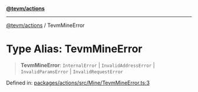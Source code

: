 [**@tevm/actions**](../README.md)

***

[@tevm/actions](../globals.md) / TevmMineError

# Type Alias: TevmMineError

> **TevmMineError**: `InternalError` \| `InvalidAddressError` \| `InvalidParamsError` \| `InvalidRequestError`

Defined in: [packages/actions/src/Mine/TevmMineError.ts:3](https://github.com/evmts/tevm-monorepo/blob/main/packages/actions/src/Mine/TevmMineError.ts#L3)
